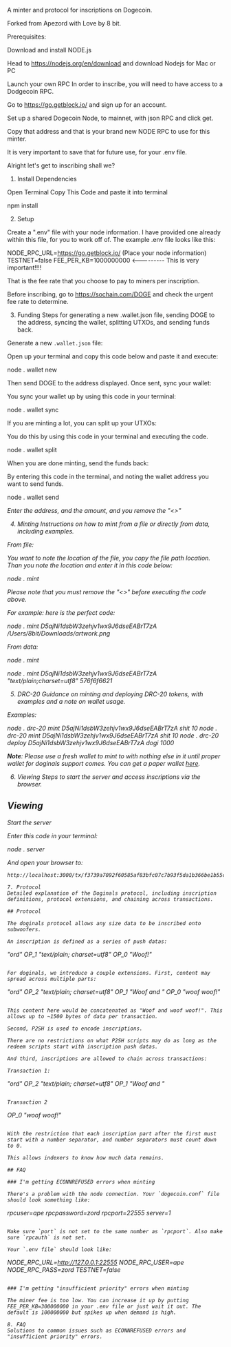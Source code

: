 A minter and protocol for inscriptions on Dogecoin. 

Forked from Apezord with Love by 8 bit.

Prerequisites:

Download and install NODE.js

Head to https://nodejs.org/en/download and download Nodejs for Mac or PC

Launch your own RPC
In order to inscribe, you will need to have access to a Dodgecoin RPC. 

Go to https://go.getblock.io/ and sign up for an account.

Set up a shared Dogecoin Node, to mainnet, with json RPC and click get.

Copy that address and that is your brand new NODE RPC to use for this minter.

It is very important to save that for future use, for your .env file.

Alright let's get to inscribing shall we?

1. Install Dependencies 

Open Terminal
Copy This Code and paste it into terminal

npm install

2. Setup

Create a ".env" file with your node information.
I have provided one already within this file, for you to work off of. 
The example .env file looks like this:

NODE_RPC_URL=https://go.getblock.io/ (Place your node information)
TESTNET=false
FEE_PER_KB=1000000000 <--------- This is very important!!!!

That is the fee rate that you choose to pay to miners per inscription.

Before inscribing, go to https://sochain.com/DOGE and check the urgent fee rate to determine.

3. Funding
Steps for generating a new .wallet.json file, sending DOGE to the address, syncing the wallet, splitting UTXOs, and sending funds back.

Generate a new `.wallet.json` file:

Open up your terminal and copy this code below and paste it and execute:

node . wallet new

Then send DOGE to the address displayed. Once sent, sync your wallet:

You sync your wallet up by using this code in your terminal:

node . wallet sync

If you are minting a lot, you can split up your UTXOs:

You do this by using this code in your terminal and executing the code.

node . wallet split <count>

When you are done minting, send the funds back:

By entering this code in the terminal, and noting the wallet address you want to send funds.

node . wallet send <address> <optional amount>

Enter the address, and the amount, and you remove the "<>"

4. Minting
Instructions on how to mint from a file or directly from data, including examples.

From file:

You want to note the location of the file, you copy the file path location.
Than you note the location and enter it in this code below:

node . mint <address> <path> 

Please note that you must remove the "<>" before executing the code above. 

For example: here is the perfect code: 

node . mint D5ajNi1dsbW3zehjv1wx9J6dseEABrT7zA /Users/8bit/Downloads/artwork.png

From data:

node . mint <address> <content type> <hex data>

node . mint D5ajNi1dsbW3zehjv1wx9J6dseEABrT7zA "text/plain;charset=utf8" 576f6f6621 

5. DRC-20
Guidance on minting and deploying DRC-20 tokens, with examples and a note on wallet usage.

Examples: 

node . drc-20 mint D5ajNi1dsbW3zehjv1wx9J6dseEABrT7zA shit 10
node . drc-20 mint D5ajNi1dsbW3zehjv1wx9J6dseEABrT7zA shit 10
node . drc-20 deploy D5ajNi1dsbW3zehjv1wx9J6dseEABrT7zA dogi 1000

**Note**: Please use a fresh wallet to mint to with nothing else in it until proper wallet for doginals support comes. You can get a paper wallet [here](https://www.fujicoin.org/wallet_generator?currency=Dogecoin).


6. Viewing
Steps to start the server and access inscriptions via the browser.

## Viewing

Start the server

Enter this code in your terminal:

node . server

And open your browser to:

```
http://localhost:3000/tx/f3739a7092f60585af83bfc07c7b93f5da1b366be1b55cfddbe3f9a905a01f15

7. Protocol
Detailed explanation of the Doginals protocol, including inscription definitions, protocol extensions, and chaining across transactions.

## Protocol

The doginals protocol allows any size data to be inscribed onto subwoofers.

An inscription is defined as a series of push datas:

```
"ord"
OP_1
"text/plain; charset=utf8"
OP_0
"Woof!"
```

For doginals, we introduce a couple extensions. First, content may spread across multiple parts:

```
"ord"
OP_2
"text/plain; charset=utf8"
OP_1
"Woof and "
OP_0
"woof woof!"
```

This content here would be concatenated as "Woof and woof woof!". This allows up to ~1500 bytes of data per transaction.

Second, P2SH is used to encode inscriptions.

There are no restrictions on what P2SH scripts may do as long as the redeem scripts start with inscription push datas.

And third, inscriptions are allowed to chain across transactions:

Transaction 1:

```
"ord"
OP_2
"text/plain; charset=utf8"
OP_1
"Woof and "
```

Transaction 2

```
OP_0
"woof woof!"
```

With the restriction that each inscription part after the first must start with a number separator, and number separators must count down to 0.

This allows indexers to know how much data remains.

## FAQ

### I'm getting ECONNREFUSED errors when minting

There's a problem with the node connection. Your `dogecoin.conf` file should look something like:

```
rpcuser=ape
rpcpassword=zord
rpcport=22555
server=1
```

Make sure `port` is not set to the same number as `rpcport`. Also make sure `rpcauth` is not set.

Your `.env file` should look like:

```
NODE_RPC_URL=http://127.0.0.1:22555
NODE_RPC_USER=ape
NODE_RPC_PASS=zord
TESTNET=false
```

### I'm getting "insufficient priority" errors when minting

The miner fee is too low. You can increase it up by putting FEE_PER_KB=300000000 in your .env file or just wait it out. The default is 100000000 but spikes up when demand is high.

8. FAQ
Solutions to common issues such as ECONNREFUSED errors and "insufficient priority" errors.
